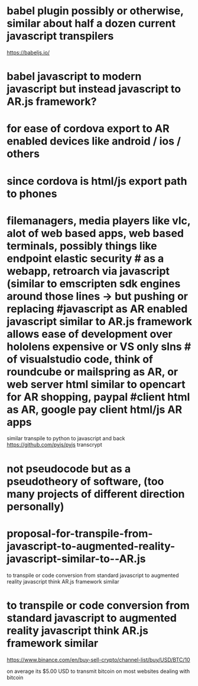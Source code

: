 # babel plugin possibly or otherwise, similar about half a dozen current javascript transpilers
https://babeljs.io/
# babel javascript to modern javascript but instead javascript to AR.js framework?
# for ease of cordova export to AR enabled devices like android / ios / others
# since cordova is html/js export path to phones
# filemanagers, media players like vlc, alot of web based apps, web based terminals, possibly things like endpoint elastic security # as a webapp, retroarch via javascript (similar to emscripten sdk engines around those lines -> but pushing or replacing #javascript as AR enabled javascript similar to AR.js framework allows ease of development over hololens expensive or VS only slns # of visualstudio code, think of roundcube or mailspring as AR, or web server html similar to opencart for AR shopping, paypal #client html as AR, google pay client html/js AR apps
similar transpile to python to javascript and back
https://github.com/pyjs/pyjs
transcrypt

# not pseudocode but as a pseudotheory of software, (too many projects of different direction personally)

# proposal-for-transpile-from-javascript-to-augmented-reality-javascript-similar-to--AR.js
to transpile or code conversion from standard javascript to augmented reality javascript think AR.js framework similar

# to transpile or code conversion from standard javascript to augmented reality javascript think AR.js framework similar






https://www.binance.com/en/buy-sell-crypto/channel-list/buy/USD/BTC/10

on average its $5.00 USD to transmit bitcoin on most websites dealing with bitcoin

